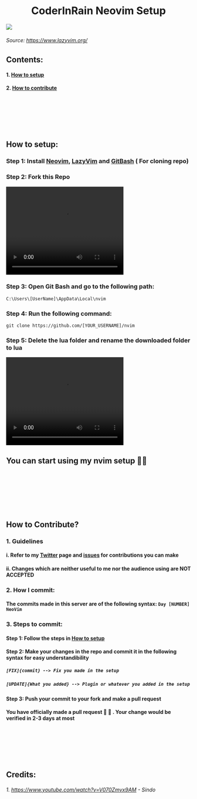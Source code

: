 <center> <h1><span>CoderInRain</span> Neovim Setup </h1> </center>
<img src="https://user-images.githubusercontent.com/292349/213447056-92290767-ea16-430c-8727-ce994c93e9cc.png"><img>

###### Source: https://www.lazyvim.org/

## Contents:

#### 1. [How to setup](#how-to-setup%3A)

#### 2. [How to contribute](#how-to-contribute%3F)

<br>
<br>
<br>
<br>
<br>

## How to setup:

### Step 1: Install <a href="https://neovim.io/">Neovim</a>, <a href="https://www.lazyvim.org/installation">LazyVim</a> and <a href="https://git-scm.com/downloads"> GitBash</a> ( For cloning repo)

### Step 2: Fork this Repo

<video width="320" height="240">
   <source src="./docs/fork_repo.mp4" type="video/mp4">  
</video>

### Step 3: Open Git Bash and go to the following path:

`C:\Users\[UserName]\AppData\Local\nvim`

### Step 4: Run the following command:

`git clone https://github.com/[YOUR_USERNAME]/nvim`

### Step 5: Delete the lua folder and rename the downloaded folder to lua

<video width="320" height="240">
   <source src="./docs/folder_rename.mp4" type="video/mp4">  
</video>

## You can start using my nvim setup 🚀🚀

<br>
<br>
<br>
<br>
<br>
<br>

## How to Contribute?

### 1. Guidelines

#### i. Refer to my <a href="https://twitter.com/CoderInRain/status/1781590438581059953" target="_blank">Twitter</a> page and <a href="https://github.com/Satvik-2727/nvim/issues" target="_blank">issues</a> for contributions you can make

#### ii. Changes which are neither useful to me nor the audience using are NOT ACCEPTED

### 2. How I commit:

#### The commits made in this server are of the following syntax: `Day [NUMBER] NeoVim`

### 3. Steps to commit:

#### Step 1: Follow the steps in [How to setup](#how-to-setup%3A)

#### Step 2: Make your changes in the repo and commit it in the following syntax for easy understandibility

##### `[FIX]{commit} --> Fix you made in the setup`

##### `[UPDATE]{What you added} --> Plugin or whatever you added in the setup`

#### Step 3: Push your commit to your fork and make a pull request

#### You have officially made a pull request 🚀 🚀 . Your change would be verified in 2-3 days at most

<br>
<br>
<br>
<br>
<br>

## Credits:

###### 1. https://www.youtube.com/watch?v=V070Zmvx9AM - Sindo
